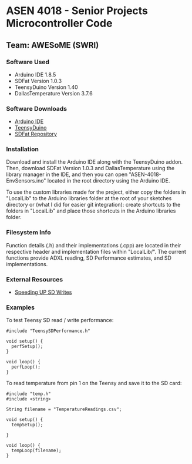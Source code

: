 # ASEN 4018 - Senior Projects Microcontroller Code
## Team: AWESoME (SWRI)

### Software Used
* Arduino IDE 1.8.5
* SDFat Version 1.0.3
* TeensyDuino Version 1.40
* DallasTemperature Version 3.7.6

### Software Downloads
* [Arduino IDE](https://www.arduino.cc/en/Main/Software)  
* [TeensyDuino](https://www.pjrc.com/teensy/td_download.html)  
* [SDFat Repository](https://github.com/greiman/SdFat)  


### Installation
Download and install the Arduino IDE along with the TeensyDuino
addon.  Then, download SDFat Version 1.0.3 and DallasTemperature using the
library manager in the IDE, and then you can open "ASEN-4018-EnvSensors.ino"
located in the root directory using the Arduino IDE.  

To use the custom libraries made for the project, either
copy the folders in "LocalLib" to the Arduino libraries folder at the root of
your sketches directory or (what I did for easier git integration): create
shortcuts to the folders in "LocalLib" and place those shortcuts in the Arduino
libraries folder.  


### Filesystem Info
Function details (.h) and their implementations (.cpp) are
located in their respective header and implementation files within "LocalLib/".
The current functions provide ADXL reading, SD Performance estimates, and SD
implementations.  

### External Resources
* [Speeding UP SD Writes](https://forum.arduino.cc/index.php?topic=49649.0)

### Examples
To test Teensy SD read / write performance:
```
#include "TeensySDPerformance.h"

void setup() {
  perfSetup();
}

void loop() {
  perfLoop();
}  
```

To read temperature from pin 1 on the Teensy and save it to the SD card:
```
#include "temp.h"
#include <string>

String filename = "TemperatureReadings.csv";

void setup() {
  tempSetup();

}

void loop() {
  tempLoop(filename);
}
```
